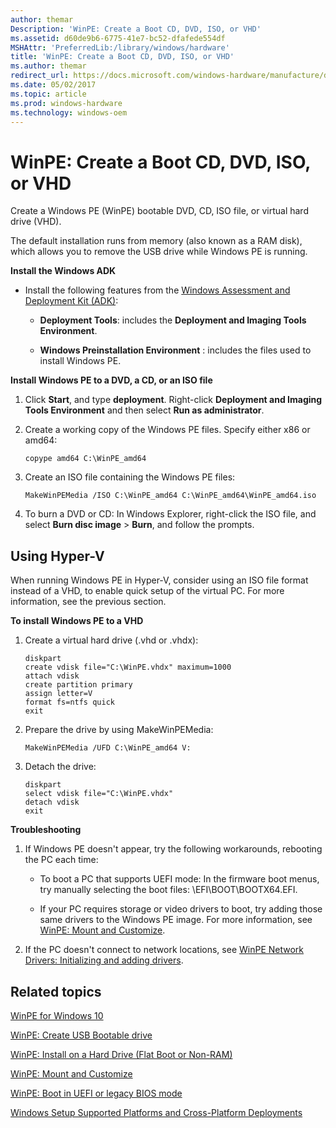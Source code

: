 ```yaml
---
author: themar
Description: 'WinPE: Create a Boot CD, DVD, ISO, or VHD'
ms.assetid: d60de9b6-6775-41e7-bc52-dfafede554df
MSHAttr: 'PreferredLib:/library/windows/hardware'
title: 'WinPE: Create a Boot CD, DVD, ISO, or VHD'
ms.author: themar
redirect_url: https://docs.microsoft.com/windows-hardware/manufacture/desktop/winpe-create-usb-bootable-drive
ms.date: 05/02/2017
ms.topic: article
ms.prod: windows-hardware
ms.technology: windows-oem
---
```


# WinPE: Create a Boot CD, DVD, ISO, or VHD


Create a Windows PE (WinPE) bootable DVD, CD, ISO file, or virtual hard drive (VHD).

The default installation runs from memory (also known as a RAM disk), which allows you to remove the USB drive while Windows PE is running.

**Install the Windows ADK**

-   Install the following features from the [Windows Assessment and Deployment Kit (ADK)](http://go.microsoft.com/fwlink/p/?LinkID=526803):

    -   **Deployment Tools**: includes the **Deployment and Imaging Tools Environment**.

    -   **Windows Preinstallation Environment** : includes the files used to install Windows PE.

**Install Windows PE to a DVD, a CD, or an ISO file**

1.  Click **Start**, and type **deployment**. Right-click **Deployment and Imaging Tools Environment** and then select **Run as administrator**.

2.  Create a working copy of the Windows PE files. Specify either x86 or amd64:

    ```
    copype amd64 C:\WinPE_amd64
    ```

3.  Create an ISO file containing the Windows PE files:

    ```
    MakeWinPEMedia /ISO C:\WinPE_amd64 C:\WinPE_amd64\WinPE_amd64.iso
    ```

4.  To burn a DVD or CD: In Windows Explorer, right-click the ISO file, and select **Burn disc image** &gt; **Burn**, and follow the prompts.

## <span id="Using_Hyper-V"></span><span id="using_hyper-v"></span><span id="USING_HYPER-V"></span>Using Hyper-V


When running Windows PE in Hyper-V, consider using an ISO file format instead of a VHD, to enable quick setup of the virtual PC. For more information, see the previous section.

**To install Windows PE to a VHD**

1.  Create a virtual hard drive (.vhd or .vhdx):

    ```
    diskpart
    create vdisk file="C:\WinPE.vhdx" maximum=1000
    attach vdisk
    create partition primary
    assign letter=V
    format fs=ntfs quick
    exit
    ```

2.  Prepare the drive by using MakeWinPEMedia:

    ```
    MakeWinPEMedia /UFD C:\WinPE_amd64 V:
    ```

3.  Detach the drive:

    ```
    diskpart
    select vdisk file="C:\WinPE.vhdx"
    detach vdisk
    exit
    ```

**Troubleshooting**

1.  If Windows PE doesn't appear, try the following workarounds, rebooting the PC each time:

    -   To boot a PC that supports UEFI mode: In the firmware boot menus, try manually selecting the boot files: \\EFI\\BOOT\\BOOTX64.EFI.

    -   If your PC requires storage or video drivers to boot, try adding those same drivers to the Windows PE image. For more information, see [WinPE: Mount and Customize](winpe-mount-and-customize.md).

2.  If the PC doesn't connect to network locations, see [WinPE Network Drivers: Initializing and adding drivers](winpe-network-drivers-initializing-and-adding-drivers.md).

## <span id="related_topics"></span>Related topics


[WinPE for Windows 10](winpe-intro.md)

[WinPE: Create USB Bootable drive](winpe-create-usb-bootable-drive.md)

[WinPE: Install on a Hard Drive (Flat Boot or Non-RAM)](winpe-install-on-a-hard-drive--flat-boot-or-non-ram.md)

[WinPE: Mount and Customize](winpe-mount-and-customize.md)

[WinPE: Boot in UEFI or legacy BIOS mode](winpe-boot-in-uefi-or-legacy-bios-mode.md)

[Windows Setup Supported Platforms and Cross-Platform Deployments](windows-setup-supported-platforms-and-cross-platform-deployments.md)

 

 






